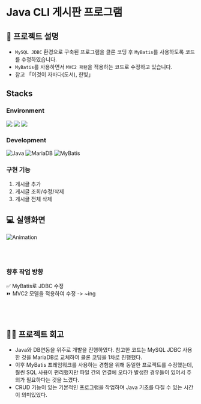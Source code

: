 # Java CLI 게시판 프로그램 

## 📑 프로젝트 설명 
- `MySQL JDBC` 환경으로 구축된 프로그램을 클론 코딩 후 `MyBatis`를 사용하도록 코드를 수정하였습니다.
- `MyBatis`를 사용하면서 `MVC2 패턴`을 적용하는 코드로 수정하고 있습니다.
- 참고 「이것이 자바다(도서), 한빛」

## Stacks 

### Environment
<img src="https://img.shields.io/badge/IntelliJ IDEA-2F8CBB?style=for-the-badge&logo=IntelliJ IDEA&logoColor=white"> <img src="https://img.shields.io/badge/Git-F05032?style=for-the-badge&logo=Git&logoColor=white"> <img src="https://img.shields.io/badge/GitHub-181717?style=for-the-badge&logo=GitHub&logoColor=white">             

### Development
![Java](https://img.shields.io/badge/Java-007396?style=for-the-badge&logo=Java&logoColor=white)
![MariaDB](https://img.shields.io/badge/MariaDB-1F305F?style=for-the-badge&logo=MariaDB&logoColor=white)
![MyBatis](https://img.shields.io/badge/Mybatis-FFFC00?style=for-the-badge&logo=Mybatis&logoColor=white)   

  
### 구현 기능
1. 게시글 추가
2. 게시글 조회/수정/삭제
3. 게시글 전체 삭제

## 💻 실행화면   
![Animation](https://github.com/kimg1623/Java-DB-Project/assets/40616792/fb495081-124b-412e-945a-d6d9bfba9679)

<br><br>
### 향후 작업 방향
✅ MyBatis로 JDBC 수정    
⏩ MVC2 모델을 적용하여 수정 -> ~ing


<br><br>
## 🙋‍♀️ 프로젝트 회고
- Java와 DB연동을 위주로 개발을 진행하였다. 참고한 코드는 MySQL JDBC 사용한 것을 MariaDB로 교체하여 클론 코딩을 1차로 진행했다.
- 이후 MyBatis 프레임워크를 사용하는 경험을 위해 동일한 프로젝트를 수정했는데, 훨씬 SQL 사용이 편리했지만 파일 간의 연결에 오타가 발생한 경우들이 있어서 주의가 필요하다는 것을 느꼈다.
- CRUD 기능이 있는 기본적인 프로그램을 작업하며 Java 기초를 다질 수 있는 시간이 의미있었다.
